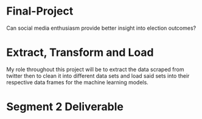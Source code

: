 # Final-Project
Can social media enthusiasm provide better insight into election outcomes?

# Extract, Transform and Load
My role throughout this project will be to extract the data scraped from twitter then to clean it into different data sets and load said sets into their respective data frames for the machine learning models.

# Segment 2 Deliverable
